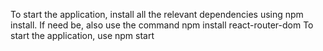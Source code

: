 To start the application, install all the relevant dependencies using npm install. If need be, also use the command npm install react-router-dom
To start the application, use npm start
